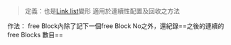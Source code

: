 >定義：也是[Link list](Link%20list.md)變形
>適用於連續性配置及回收之方法

作法：
free Block內除了記下一個free Block No之外，還紀錄==之後的連續的free Blocks 數目==